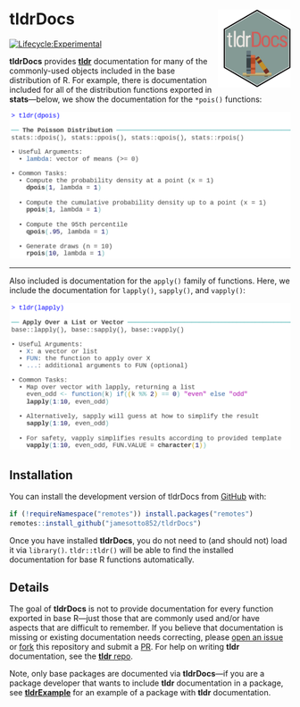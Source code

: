 
<!-- README.md is generated from README.Rmd. Please edit that file -->

# tldrDocs <img src="man/figures/logo.png"  align="right"  width="120" style="padding-left:10px;background-color:white;" />

<!-- badges: start -->
<!-- [![CRAN_Status_Badge](http://www.r-pkg.org/badges/version-ago/tldrDocs)](https://cran.r-project.org/package=tldrDocs) -->

[![Lifecycle:Experimental](https://img.shields.io/badge/Lifecycle-Experimental-339999)](Redirect-URL)
<!-- badges: end -->

**tldrDocs** provides [**tldr**](https://github.com/jamesotto852/tldr)
documentation for many of the commonly-used objects included in the base
distribution of R. For example, there is documentation included for all
of the distribution functions exported in **stats**—below, we show the
documentation for the `*pois()` functions:

![example showing tldr(dpois)](man/README-assets/dpois-ex.png)

------------------------------------------------------------------------

Also included is documentation for the `apply()` family of functions.
Here, we include the documentation for `lapply()`, `sapply()`, and
`vapply()`:

![example showing tldr(lapply)](man/README-assets/lapply-ex.png)

## Installation

You can install the development version of tldrDocs from
[GitHub](https://github.com/) with:

``` r
if (!requireNamespace("remotes")) install.packages("remotes")
remotes::install_github("jamesotto852/tldrDocs")
```

Once you have installed **tldrDocs**, you do not need to (and should
not) load it via `library()`. `tldr::tldr()` will be able to find the
installed documentation for base R functions automatically.

## Details

The goal of **tldrDocs** is not to provide documentation for every
function exported in base R—just those that are commonly used and/or
have aspects that are difficult to remember. If you believe that
documentation is missing or existing documentation needs correcting,
please [open an
issue](https://github.com/jamesotto852/tldrDocs/issues/new/choose) or
[fork](https://help.github.com/articles/fork-a-repo/) this repository
and submit a
[PR](https://help.github.com/articles/creating-a-pull-request/). For
help on writing **tldr** documentation, see the [**tldr**
repo](https://github.com/tidyverse/tldr).

Note, only base packages are documented via **tldrDocs**—if you are a
package developer that wants to include **tldr** documentation in a
package, see [**tldrExample**](https://github.com/tidyverse/tldr) for an
example of a package with **tldr** documentation.
